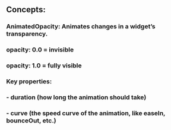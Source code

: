 ## Concepts:

### AnimatedOpacity: Animates changes in a widget’s transparency.

### opacity: 0.0 = invisible

### opacity: 1.0 = fully visible

### Key properties:

### - duration (how long the animation should take)

### - curve (the speed curve of the animation, like easeIn, bounceOut, etc.)
